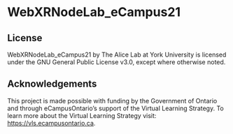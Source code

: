 # WebXRNodeLab_eCampus21


## License

WebXRNodeLab_eCampus21 by The Alice Lab at York University is licensed under the GNU General Public License v3.0, except where otherwise noted.

## Acknowledgements

This project is made possible with funding by the Government of Ontario and through eCampusOntario’s support of the Virtual Learning Strategy. To learn more about the Virtual Learning Strategy visit: https://vls.ecampusontario.ca.

